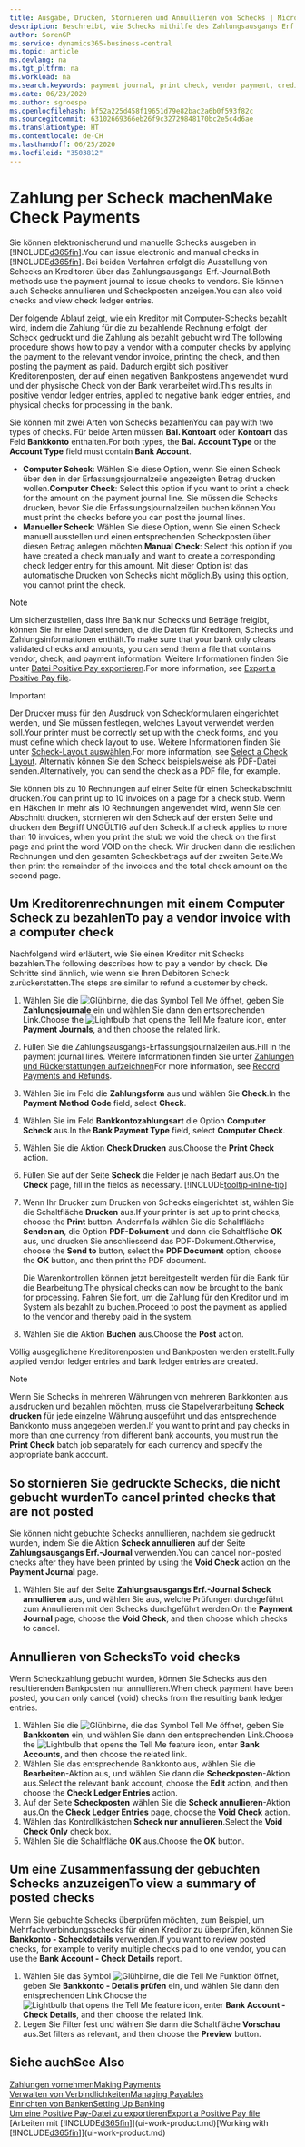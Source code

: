 ```yaml
---
title: Ausgabe, Drucken, Stornieren und Annullieren von Schecks | Microsoft Docs
description: Beschreibt, wie Schecks mithilfe des Zahlungsausgangs Erf.-Journals, ausgegeben, gedruckt oder annulliert werden oder wie Scheck-Fibuposteneinträge in Business Central angezeigt werden.
author: SorenGP
ms.service: dynamics365-business-central
ms.topic: article
ms.devlang: na
ms.tgt_pltfrm: na
ms.workload: na
ms.search.keywords: payment journal, print check, vendor payment, creditor, debt, balance due, AP
ms.date: 06/23/2020
ms.author: sgroespe
ms.openlocfilehash: bf52a225d458f19651d79e82bac2a6b0f593f82c
ms.sourcegitcommit: 63102669366eb26f9c32729848170bc2e5c4d6ae
ms.translationtype: HT
ms.contentlocale: de-CH
ms.lasthandoff: 06/25/2020
ms.locfileid: "3503812"
---
```

# <a name="make-check-payments"></a><span data-ttu-id="f241a-103">Zahlung per Scheck machen</span><span class="sxs-lookup"><span data-stu-id="f241a-103">Make Check Payments</span></span>

<span data-ttu-id="f241a-104">Sie können elektronischerund und manuelle Schecks ausgeben in [!INCLUDE[d365fin](includes/d365fin_md.md)].</span><span class="sxs-lookup"><span data-stu-id="f241a-104">You can issue electronic and manual checks in [!INCLUDE[d365fin](includes/d365fin_md.md)].</span></span> <span data-ttu-id="f241a-105">Bei beiden Verfahren erfolgt die Ausstellung von Schecks an Kreditoren über das Zahlungsausgangs-Erf.-Journal.</span><span class="sxs-lookup"><span data-stu-id="f241a-105">Both methods use the payment journal to issue checks to vendors.</span></span> <span data-ttu-id="f241a-106">Sie können auch Schecks annullieren und Scheckposten anzeigen.</span><span class="sxs-lookup"><span data-stu-id="f241a-106">You can also void checks and view check ledger entries.</span></span>

<span data-ttu-id="f241a-107">Der folgende Ablauf zeigt, wie ein Kreditor mit Computer-Schecks bezahlt wird, indem die Zahlung für die zu bezahlende Rechnung erfolgt, der Scheck gedruckt und die Zahlung als bezahlt gebucht wird.</span><span class="sxs-lookup"><span data-stu-id="f241a-107">The following procedure shows how to pay a vendor with a computer checks by applying the payment to the relevant vendor invoice, printing the check, and then posting the payment as paid.</span></span> <span data-ttu-id="f241a-108">Dadurch ergibt sich positiver Kreditorenposten, der auf einen negativen Bankpostens angewendet wurd und der physische Check von der Bank verarbeitet wird.</span><span class="sxs-lookup"><span data-stu-id="f241a-108">This results in positive vendor ledger entries, applied to negative bank ledger entries, and physical checks for processing in the bank.</span></span>

<span data-ttu-id="f241a-109">Sie können mit zwei Arten von Schecks bezahlen</span><span class="sxs-lookup"><span data-stu-id="f241a-109">You can pay with two types of checks.</span></span> <span data-ttu-id="f241a-110">Für beide Arten müssen **Bal. Kontoart** oder **Kontoart** das Feld **Bankkonto** enthalten.</span><span class="sxs-lookup"><span data-stu-id="f241a-110">For both types, the **Bal. Account Type** or the **Account Type** field must contain **Bank Account**.</span></span>

- <span data-ttu-id="f241a-111">**Computer Scheck**: Wählen Sie diese Option, wenn Sie einen Scheck über den in der Erfassungsjournalzeile angezeigten Betrag drucken wollen.</span><span class="sxs-lookup"><span data-stu-id="f241a-111">**Computer Check**: Select this option if you want to print a check for the amount on the payment journal line.</span></span> <span data-ttu-id="f241a-112">Sie müssen die Schecks drucken, bevor Sie die Erfassungsjournalzeilen buchen können.</span><span class="sxs-lookup"><span data-stu-id="f241a-112">You must print the checks before you can post the journal lines.</span></span>
- <span data-ttu-id="f241a-113">**Manueller Scheck**: Wählen Sie diese Option, wenn Sie einen Scheck manuell ausstellen und einen entsprechenden Scheckposten über diesen Betrag anlegen möchten.</span><span class="sxs-lookup"><span data-stu-id="f241a-113">**Manual Check**: Select this option if you have created a check manually and want to create a corresponding check ledger entry for this amount.</span></span> <span data-ttu-id="f241a-114">Mit dieser Option ist das automatische Drucken von Schecks nicht möglich.</span><span class="sxs-lookup"><span data-stu-id="f241a-114">By using this option, you cannot print the check.</span></span>

> [!NOTE]  
> <span data-ttu-id="f241a-115">Um sicherzustellen, dass Ihre Bank nur Schecks und Beträge freigibt, können Sie ihr eine Datei senden, die die Daten für Kreditoren, Schecks und Zahlungsinformationen enthält.</span><span class="sxs-lookup"><span data-stu-id="f241a-115">To make sure that your bank only clears validated checks and amounts, you can send them a file that contains vendor, check, and payment information.</span></span> <span data-ttu-id="f241a-116">Weitere Informationen finden Sie unter [Datei Positive Pay exportieren](finance-how-positive-pay.md).</span><span class="sxs-lookup"><span data-stu-id="f241a-116">For more information, see [Export a Positive Pay file](finance-how-positive-pay.md).</span></span>

> [!IMPORTANT]
> <span data-ttu-id="f241a-117">Der Drucker muss für den Ausdruck von Scheckformularen eingerichtet werden, und Sie müssen festlegen, welches Layout verwendet werden soll.</span><span class="sxs-lookup"><span data-stu-id="f241a-117">Your printer must be correctly set up with the check forms, and you must define which check layout to use.</span></span> <span data-ttu-id="f241a-118">Weitere Informationen finden Sie unter [Scheck-Layout auswählen](finance-how-define-check-layouts.md).</span><span class="sxs-lookup"><span data-stu-id="f241a-118">For more information, see [Select a Check Layout](finance-how-define-check-layouts.md).</span></span> <span data-ttu-id="f241a-119">Alternativ können Sie den Scheck beispielsweise als PDF-Datei senden.</span><span class="sxs-lookup"><span data-stu-id="f241a-119">Alternatively, you can send the check as a PDF file, for example.</span></span>  

<span data-ttu-id="f241a-120">Sie können bis zu 10 Rechnungen auf einer Seite für einen Scheckabschnitt drucken.</span><span class="sxs-lookup"><span data-stu-id="f241a-120">You can print up to 10 invoices on a page for a check stub.</span></span> <span data-ttu-id="f241a-121">Wenn ein Häkchen in mehr als 10 Rechnungen angewendet wird, wenn Sie den Abschnitt drucken, stornieren wir den Scheck auf der ersten Seite und drucken den Begriff UNGÜLTIG auf den Scheck.</span><span class="sxs-lookup"><span data-stu-id="f241a-121">If a check applies to more than 10 invoices, when you print the stub we void the check on the first page and print the word VOID on the check.</span></span> <span data-ttu-id="f241a-122">Wir drucken dann die restlichen Rechnungen und den gesamten Scheckbetrags auf der zweiten Seite.</span><span class="sxs-lookup"><span data-stu-id="f241a-122">We then print the remainder of the invoices and the total check amount on the second page.</span></span>

## <a name="to-pay-a-vendor-invoice-with-a-computer-check"></a><span data-ttu-id="f241a-123">Um Kreditorenrechnungen mit einem Computer Scheck zu bezahlen</span><span class="sxs-lookup"><span data-stu-id="f241a-123">To pay a vendor invoice with a computer check</span></span>
<span data-ttu-id="f241a-124">Nachfolgend wird erläutert, wie Sie einen Kreditor mit Schecks bezahlen.</span><span class="sxs-lookup"><span data-stu-id="f241a-124">The following describes how to pay a vendor by check.</span></span> <span data-ttu-id="f241a-125">Die Schritte sind ähnlich, wie wenn sie Ihren Debitoren Scheck zurückerstatten.</span><span class="sxs-lookup"><span data-stu-id="f241a-125">The steps are similar to refund a customer by check.</span></span>

1. <span data-ttu-id="f241a-126">Wählen Sie die ![Glühbirne, die das Symbol Tell Me öffnet](media/ui-search/search_small.png "Tell Me-Funktion"), geben Sie **Zahlungsjournale** ein und wählen Sie dann den entsprechenden Link.</span><span class="sxs-lookup"><span data-stu-id="f241a-126">Choose the ![Lightbulb that opens the Tell Me feature](media/ui-search/search_small.png "Tell me what you want to do") icon, enter **Payment Journals**, and then choose the related link.</span></span>
2. <span data-ttu-id="f241a-127">Füllen Sie die Zahlungsausgangs-Erfassungsjournalzeilen aus.</span><span class="sxs-lookup"><span data-stu-id="f241a-127">Fill in the payment journal lines.</span></span> <span data-ttu-id="f241a-128">Weitere Informationen finden Sie unter [Zahlungen und Rückerstattungen aufzeichnen](payables-how-post-payments-refunds.md)</span><span class="sxs-lookup"><span data-stu-id="f241a-128">For more information, see [Record Payments and Refunds](payables-how-post-payments-refunds.md).</span></span>
3. <span data-ttu-id="f241a-129">Wählen Sie im Feld die **Zahlungsform** aus und wählen Sie **Check**.</span><span class="sxs-lookup"><span data-stu-id="f241a-129">In the **Payment Method Code** field, select **Check**.</span></span>
4. <span data-ttu-id="f241a-130">Wählen Sie im Feld **Bankkontozahlungsart** die Option **Computer Scheck** aus.</span><span class="sxs-lookup"><span data-stu-id="f241a-130">In the **Bank Payment Type** field, select **Computer Check**.</span></span>
5. <span data-ttu-id="f241a-131">Wählen Sie die Aktion **Check Drucken** aus.</span><span class="sxs-lookup"><span data-stu-id="f241a-131">Choose the **Print Check** action.</span></span>
6. <span data-ttu-id="f241a-132">Füllen Sie auf der Seite **Scheck** die Felder je nach Bedarf aus.</span><span class="sxs-lookup"><span data-stu-id="f241a-132">On the **Check** page, fill in the fields as necessary.</span></span> [!INCLUDE[tooltip-inline-tip](includes/tooltip-inline-tip_md.md)]
7. <span data-ttu-id="f241a-133">Wenn Ihr Drucker zum Drucken von Schecks eingerichtet ist, wählen Sie die Schaltfläche **Drucken** aus.</span><span class="sxs-lookup"><span data-stu-id="f241a-133">If your printer is set up to print checks, choose the **Print** button.</span></span> <span data-ttu-id="f241a-134">Andernfalls wählen Sie die Schaltfläche **Senden an**, die Option **PDF-Dokument** und dann die Schaltfläche **OK** aus, und drucken Sie anschliessend das PDF-Dokument.</span><span class="sxs-lookup"><span data-stu-id="f241a-134">Otherwise, choose the **Send to** button, select the **PDF Document** option, choose the **OK** button, and then print the PDF document.</span></span>

    <span data-ttu-id="f241a-135">Die Warenkontrollen können jetzt bereitgestellt werden für die Bank für die Bearbeitung.</span><span class="sxs-lookup"><span data-stu-id="f241a-135">The physical checks can now be brought to the bank for processing.</span></span> <span data-ttu-id="f241a-136">Fahren Sie fort, um die Zahlung für den Kreditor und im System als bezahlt zu buchen.</span><span class="sxs-lookup"><span data-stu-id="f241a-136">Proceed to post the payment as applied to the vendor and thereby paid in the system.</span></span>
8. <span data-ttu-id="f241a-137">Wählen Sie die Aktion **Buchen** aus.</span><span class="sxs-lookup"><span data-stu-id="f241a-137">Choose the **Post** action.</span></span>

<span data-ttu-id="f241a-138">Völlig ausgeglichene Kreditorenposten und Bankposten werden erstellt.</span><span class="sxs-lookup"><span data-stu-id="f241a-138">Fully applied vendor ledger entries and bank ledger entries are created.</span></span>

> [!NOTE]  
> <span data-ttu-id="f241a-139">Wenn Sie Schecks in mehreren Währungen von mehreren Bankkonten aus ausdrucken und bezahlen möchten, muss die Stapelverarbeitung **Scheck drucken** für jede einzelne Währung ausgeführt und das entsprechende Bankkonto muss angegeben werden.</span><span class="sxs-lookup"><span data-stu-id="f241a-139">If you want to print and pay checks in more than one currency from different bank accounts, you must run the **Print Check** batch job separately for each currency and specify the appropriate bank account.</span></span>

## <a name="to-cancel-printed-checks-that-are-not-posted"></a><span data-ttu-id="f241a-140">So stornieren Sie gedruckte Schecks, die nicht gebucht wurden</span><span class="sxs-lookup"><span data-stu-id="f241a-140">To cancel printed checks that are not posted</span></span>
<span data-ttu-id="f241a-141">Sie können nicht gebuchte Schecks annullieren, nachdem sie gedruckt wurden, indem Sie die Aktion **Scheck annullieren** auf der Seite **Zahlungsausgangs Erf.-Journal** verwenden.</span><span class="sxs-lookup"><span data-stu-id="f241a-141">You can cancel non-posted checks after they have been printed by using the **Void Check** action on the **Payment Journal** page.</span></span>

1. <span data-ttu-id="f241a-142">Wählen Sie auf der Seite **Zahlungsausgangs Erf.-Journal** **Scheck annullieren** aus, und wählen Sie aus, welche Prüfungen durchgeführt zum Annullieren mit den Schecks durchgeführt werden.</span><span class="sxs-lookup"><span data-stu-id="f241a-142">On the **Payment Journal** page, choose the **Void Check**, and then choose which checks to cancel.</span></span>

## <a name="to-void-checks"></a><span data-ttu-id="f241a-143">Annullieren von Schecks</span><span class="sxs-lookup"><span data-stu-id="f241a-143">To void checks</span></span>
<span data-ttu-id="f241a-144">Wenn Scheckzahlung gebucht wurden, können Sie Schecks aus den resultierenden Bankposten nur annullieren.</span><span class="sxs-lookup"><span data-stu-id="f241a-144">When check payment have been posted, you can only cancel (void) checks from the resulting bank ledger entries.</span></span>

1. <span data-ttu-id="f241a-145">Wählen Sie die ![Glühbirne, die das Symbol Tell Me](media/ui-search/search_small.png "Tell Me-Funktion") öffnet, geben Sie **Bankkonten** ein, und wählen Sie dann den entsprechenden Link.</span><span class="sxs-lookup"><span data-stu-id="f241a-145">Choose the ![Lightbulb that opens the Tell Me feature](media/ui-search/search_small.png "Tell me what you want to do") icon, enter **Bank Accounts**, and then choose the related link.</span></span>
2. <span data-ttu-id="f241a-146">Wählen Sie das entsprechende Bankkonto aus, wählen Sie die **Bearbeiten**-Aktion aus, und wählen Sie dann die **Scheckposten**-Aktion aus.</span><span class="sxs-lookup"><span data-stu-id="f241a-146">Select the relevant bank account, choose the **Edit** action, and then choose the **Check Ledger Entries** action.</span></span>
3. <span data-ttu-id="f241a-147">Auf der Seite **Scheckposten** wählen Sie die **Scheck annullieren**-Aktion aus.</span><span class="sxs-lookup"><span data-stu-id="f241a-147">On the **Check Ledger Entries** page, choose the **Void Check** action.</span></span>
4. <span data-ttu-id="f241a-148">Wählen das Kontrollkästchen **Scheck nur annullieren**.</span><span class="sxs-lookup"><span data-stu-id="f241a-148">Select the **Void Check Only** check box.</span></span>
5. <span data-ttu-id="f241a-149">Wählen Sie die Schaltfläche **OK** aus.</span><span class="sxs-lookup"><span data-stu-id="f241a-149">Choose the **OK** button.</span></span>

## <a name="to-view-a-summary-of-posted-checks"></a><span data-ttu-id="f241a-150">Um eine Zusammenfassung der gebuchten Schecks anzuzeigen</span><span class="sxs-lookup"><span data-stu-id="f241a-150">To view a summary of posted checks</span></span>
<span data-ttu-id="f241a-151">Wenn Sie gebuchte Schecks überprüfen möchten, zum Beispiel, um Mehrfachverbindungsschecks für einen Kreditor zu überprüfen, können Sie **Bankkonto - Scheckdetails** verwenden.</span><span class="sxs-lookup"><span data-stu-id="f241a-151">If you want to review posted checks, for example to verify multiple checks paid to one vendor, you can use the **Bank Account - Check Details** report.</span></span>
1. <span data-ttu-id="f241a-152">Wählen Sie das Symbol ![Glühbirne, die die Tell Me Funktion öffnet](media/ui-search/search_small.png "Tell Me-Funktion"), geben Sie **Bankkonto - Details prüfen** ein, und wählen Sie dann den entsprechenden Link.</span><span class="sxs-lookup"><span data-stu-id="f241a-152">Choose the ![Lightbulb that opens the Tell Me feature](media/ui-search/search_small.png "Tell me what you want to do") icon, enter **Bank Account - Check Details**, and then choose the related link.</span></span>
2. <span data-ttu-id="f241a-153">Legen Sie Filter fest und wählen Sie dann die Schaltfläche **Vorschau** aus.</span><span class="sxs-lookup"><span data-stu-id="f241a-153">Set filters as relevant, and then choose the **Preview** button.</span></span>

## <a name="see-also"></a><span data-ttu-id="f241a-154">Siehe auch</span><span class="sxs-lookup"><span data-stu-id="f241a-154">See Also</span></span>
[<span data-ttu-id="f241a-155">Zahlungen vornehmen</span><span class="sxs-lookup"><span data-stu-id="f241a-155">Making Payments</span></span>](payables-make-payments.md)  
[<span data-ttu-id="f241a-156">Verwalten von Verbindlichkeiten</span><span class="sxs-lookup"><span data-stu-id="f241a-156">Managing Payables</span></span>](payables-manage-payables.md)  
[<span data-ttu-id="f241a-157">Einrichten von Banken</span><span class="sxs-lookup"><span data-stu-id="f241a-157">Setting Up Banking</span></span>](bank-setup-banking.md)  
[<span data-ttu-id="f241a-158">Um eine Positive Pay-Datei zu exportieren</span><span class="sxs-lookup"><span data-stu-id="f241a-158">Export a Positive Pay file</span></span>](finance-how-positive-pay.md)  
<span data-ttu-id="f241a-159">[Arbeiten mit [!INCLUDE[d365fin](includes/d365fin_md.md)]](ui-work-product.md)</span><span class="sxs-lookup"><span data-stu-id="f241a-159">[Working with [!INCLUDE[d365fin](includes/d365fin_md.md)]](ui-work-product.md)</span></span>  
